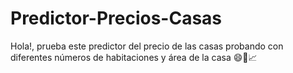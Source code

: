 # Predictor-Precios-Casas

Hola!, prueba este predictor del precio de las casas probando con diferentes números de habitaciones y área de la casa 😄🏡📈
